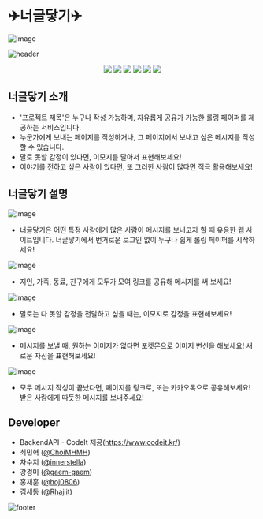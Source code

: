 # ✈너글닿기✈

![image](https://github.com/Rhajiit/itsBasic/assets/155033024/3aded448-91f9-4ebc-97e1-2be06ac6a425)

![header](https://capsule-render.vercel.app/api?type=waving&&height=160&color=9013FE&text=너에게%20글%20한마디%20달아보기&fontSize=45&&&fontColor=ffe&fontAlignY=30&rotate=-1&desc=오픈형%20롤링페이퍼%20너글닿기&descAlign=75&descAlignY=55)

<p align="center">
<img src="https://img.shields.io/badge/react-61DAFB?style=for-the-badge&logo=react&logoColor=61DAFB&labelColor=333">
<img src="https://img.shields.io/badge/firebase-FFCA28?style=for-the-badge&logo=firebase&logoColor=FFCA28&labelColor=333">
<img src="https://img.shields.io/badge/javaScript-F7DF1E?style=for-the-badge&logo=javaScript&logoColor=F7DF1E&labelColor=333">
<img src="https://img.shields.io/badge/HTML-E34F26?style=for-the-badge&logo=HTML5&logoColor=E34F26&labelColor=333">
<img src="https://img.shields.io/badge/CSS-1572B6?style=for-the-badge&logo=CSS3&logoColor=61DAFB&labelColor=333">
<img src="https://img.shields.io/badge/styled--components-DB7093?style=for-the-badge&logo=styled-components&logoColor=DB7093&labelColor=333">
</p>

## 너글닿기 소개

- '프로젝트 제목'은 누구나 작성 가능하며, 자유롭게 공유가 가능한 롤링 페이퍼를 제공하는 서비스입니다.
- 누군가에게 보내는 페이지를 작성하거나, 그 페이지에서 보내고 싶은 메시지를 작성할 수 있습니다.
- 말로 못할 감정이 있다면, 이모지를 달아서 표현해보세요!
- 이야기를 전하고 싶은 사람이 있다면, 또 그러한 사람이 많다면 적극 활용해보세요!

## 너글닿기 설명

![image](https://github.com/Rhajiit/itsBasic/assets/155033024/2ee2897d-f96f-421c-b3b8-41ac31a845d7)

- 너글닿기은 어떤 특정 사람에게 많은 사람이 메시지를 보내고자 할 때 유용한 웹 사이트입니다. 너글닿기에서 번거로운 로그인 없이 누구나 쉽게 롤링 페이퍼를 시작하세요!

![image](https://github.com/Rhajiit/itsBasic/assets/155033024/14509474-fb1c-429d-a3ff-da2502cc2b78)

- 지인, 가족, 동료, 친구에게 모두가 모여 링크를 공유해 메시지를 써 보세요!

![image](https://github.com/Rhajiit/itsBasic/assets/155033024/7287de66-b430-4295-a4b3-1fe157285c9a)

- 말로는 다 못할 감정을 전달하고 싶을 때는, 이모지로 감정을 표현해보세요!

![image](https://github.com/Rhajiit/itsBasic/assets/155033024/1cc15ad6-fb64-4696-8642-6bd48286ad40)

- 메시지를 보낼 때, 원하는 이미지가 없다면 포켓몬으로 이미지 변신을 해보세요! 새로운 자신을 표현해보세요!

![image](https://github.com/Rhajiit/itsBasic/assets/155033024/3642d272-fcd2-4949-b217-d1338270dbca)

- 모두 메시지 작성이 끝났다면, 페이지를 링크로, 또는 카카오톡으로 공유해보세요! 받은 사람에게 따듯한 메시지를 보내주세요!

## Developer

- BackendAPI - CodeIt 제공(https://www.codeit.kr/)
- 최민혁 ([@ChoiMHMH](https://github.com/ChoiMHMH))
- 차수지 ([@innerstella](https://github.com/innerstella))
- 강경미 ([@gaem-gaem](https://github.com/gaem-gaem))
- 홍재훈 ([@hoj0806](https://github.com/hoj0806))
- 김세동 ([@Rhajiit](https://github.com/Rhajiit))

![footer](https://capsule-render.vercel.app/api?type=waving&section=footer&height=160&color=9013FE&reversal=true&text=여러분도%20한마디,%20어떠실까요?&fontSize=45&&&fontColor=ffe&fontAlignY=75&rotate=1)
